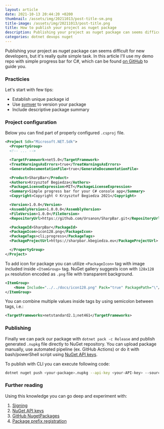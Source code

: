 ```yaml
---
layout: article
date: 2021-10-13 20:44:20 +0200
thumbnail: /assets/img/20211013/post-title-sm.png
title-image: /assets/img/20211013/post-title.png
title: How to publish your project as nuget package
description: Publishing your project as nuget package can seems difficult for new developers, but it's quite simple task.
categories: dotnet devops nuget
---
```


Publishing your project as nuget package can seems difficult for new developers, but it's really quite simple task. In this article I'll use my demo repo with simple progress bar for C#, which can be found [on GitHub](https://github.com/Ursanon/SharpBar) to guide you.

### Practicies

Let's start with few tips:
* Establish unique package id
* Use [symver](https://semver.org/) to version your package
* Include descriptive package summary

### Project configuration

Below you can find part of properly configured `.csproj` file.
```xml
<Project Sdk="Microsoft.NET.Sdk">
  <PropertyGroup>
  <!-- ... -->

  <TargetFramework>net5.0</TargetFramework>
  <TreatWarningsAsErrors>true</TreatWarningsAsErrors>
  <GenerateDocumentationFile>true</GenerateDocumentationFile>

  <Product>SharpBar</Product>
  <Authors>Krzysztof Begiedza</Authors>
  <PackageLicenseExpression>MIT</PackageLicenseExpression>
  <Summary>Simple progress bar for your C# console app</Summary>
  <Copyright>Copyright © Krzysztof Begiedza 2021</Copyright>

  <Version>1.0.0</Version>
  <AssemblyVersion>1.0.0.0</AssemblyVersion>
  <FileVersion>1.0.0</FileVersion>
  <RepositoryUrl>https://github.com/Ursanon/SharpBar.git</RepositoryUrl>

  <PackageId>SharpBar</PackageId>
  <PackageIcon>icon128.png</PackageIcon>
  <PackageTags>cli;progress</PackageTags>
  <PackageProjectUrl>https://sharpbar.kbegiedza.eu</PackageProjectUrl>

  </PropertyGroup>
</Project>
```

To add icon for package you can utilize `<PackageIcon>` tag with image included inside `<ItemGroup>` tag.
NuGet gallery suggests icon with `128x128 px` resolution encoded as `.png` file with transparent background.
```xml
<ItemGroup>
    <None Include="../../docs/icon128.png" Pack="true" PackagePath="\"/>
</ItemGroup>
```

You can combine multiple values inside tags by using semicolon between tags, i.e.:
```xml
<TargetFrameworks>netstandard2.1;net461</TargetFrameworks>
```

### Publishing

Finally we can pack our package with `dotnet pack -c Release` and publish generated `.nupkg` file directly to NuGet repository.
You can upload package manually, use automated pipeline (ex. GitHub Actions) or do it with bash/powerShell script using [NuGet API keys](https://docs.microsoft.com/en-us/nuget/nuget-org/scoped-api-keys).

To publish with CLI you can execute following code:
```bash
dotnet nuget push <your-package>.nupkg --api-key <your-API-key> --source https://api.nuget.org/v3/index.json
```

### Further reading
Using this knowledge you can go deep and experiment with:
1. [Signing](https://docs.microsoft.com/en-us/nuget/create-packages/sign-a-package)
2. [NuGet API keys](https://docs.microsoft.com/en-us/nuget/nuget-org/scoped-api-keys)
3. [GitHub NugetPackages](https://docs.github.com/en/packages/working-with-a-github-packages-registry/working-with-the-nuget-registry)
4. [Package prefix registration](https://docs.microsoft.com/en-us/nuget/nuget-org/id-prefix-reservation)
